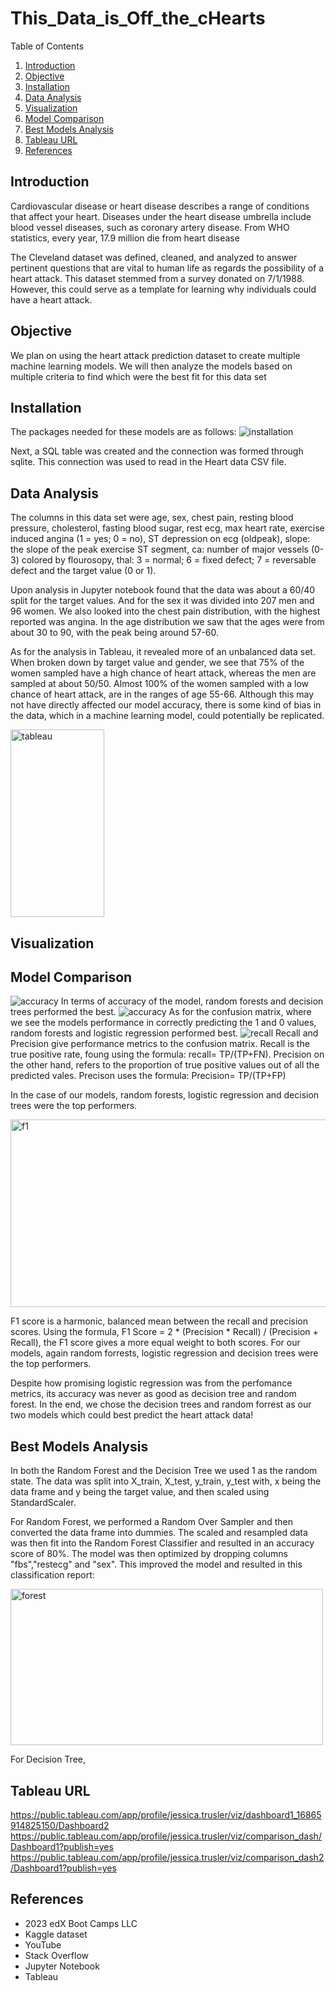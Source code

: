 # This_Data_is_Off_the_cHearts
Table of Contents

1. [Introduction](#introduction)
2. [Objective](#objective)
3. [Installation](#installation)
4. [Data Analysis](#data-analysis)
5. [Visualization](#visualization)
6. [Model Comparison](#model-comparison)
7. [Best Models Analysis](#best-models-analysis)
8. [Tableau URL](#tableau-url)
9. [References](#references)

## Introduction

Cardiovascular disease or heart disease describes a range of conditions that affect your heart. Diseases under the heart disease umbrella include blood vessel diseases, such as coronary artery disease. From WHO statistics, every year, 17.9 million die from heart disease

The Cleveland dataset was defined, cleaned, and analyzed to answer pertinent questions that are vital to human life as regards the possibility of a heart attack. This dataset stemmed from a survey donated on 7/1/1988. However, this could serve as a template for learning why individuals could have a heart attack. 

## Objective 

We plan on using the heart attack prediction dataset to create multiple machine learning models. We will then analyze the models based on multiple criteria to find which were the best fit for this data set

## Installation
The packages needed for these models are as follows:
![installation](images/instal.png)

Next, a SQL table was created and the connection was formed through sqlite. This connection was used to read in the Heart data CSV file. 

## Data Analysis

The columns in this data set were age, sex, chest pain, resting blood pressure, cholesterol, fasting blood sugar, rest ecg, max heart rate, exercise induced angina (1 = yes; 0 = no), ST depression on ecg (oldpeak), slope: the slope of the peak exercise ST segment, ca: number of major vessels (0-3) colored by flourosopy, thal: 3 = normal; 6 = fixed defect; 7 = reversable defect and the target value (0 or 1).

Upon analysis in Jupyter notebook found that the data was about a 60/40 split for the target values. And for the sex it was divided into 207 men and 96 women. We also looked into the chest pain distribution, with the highest reported was angina. In the age distribution we saw that the ages were from about 30 to 90, with the peak being around 57-60.

As for the analysis in Tableau, it revealed more of an unbalanced data set. When broken down by target value and gender, we see that 75% of the women sampled have a high chance of heart attack, whereas the men are sampled at about 50/50. Almost 100% of the women sampled with a low chance of heart attack, are in the ranges of age 55-66. Although this may not have directly affected our model accuracy, there is some kind of bias in the data, which in a machine learning model,  could potentially be replicated.

<img src="images/sex_target.png" alt="tableau" width="150" height="300">

## Visualization

## Model Comparison
![accuracy](images/accuracy.png)
In terms of accuracy of the model, random forests and decision trees performed the best.
![accuracy](images/confusion.png)
As for the confusion matrix, where we see the models performance in correctly predicting the 1 and 0 values, random forests and logistic regression performed best. 
![recall](images/recal.png)
Recall and Precision give performance metrics to the confusion matrix. Recall is the true positive rate, foung using the formula: recall= TP/(TP+FN). Precision on the other hand, refers to the proportion of true positive values out of all the predicted vales. Precison uses the formula: Precision= TP/(TP+FP)

In the case of our models, random forests, logistic regression and decision trees were the top performers.

<img src="images/f1.png" alt="f1" width="650" height="300">

F1 score is a harmonic, balanced mean between the recall and precision scores. Using the formula, F1 Score = 2 * (Precision * Recall) / (Precision + Recall), the F1 score gives a more equal weight to both scores. For our models, again random forrests, logistic regression and decision trees were the top performers.

Despite how promising logistic regression was from the perfomance metrics, its accuracy was never as good as decision tree and random forest. In the end, we chose the decision trees and random forrest as our two models which could best predict the heart attack data!

## Best Models Analysis

In both the Random Forest and the Decision Tree we used 1 as the random state. The data was split into X_train, X_test, y_train, y_test with, x being the data frame and y being the target value, and then scaled using StandardScaler.

For Random Forest, we performed a Random Over Sampler and then converted the data frame into dummies. The scaled and resampled data was then fit into the Random Forest Classifier and resulted in an accuracy score of 80%. The model was then optimized by dropping columns "fbs","restecg" and "sex". This improved the model and resulted in this classification report:

<img src="images/rand_forest.png" alt="forest" width="500" height="250">

For Decision Tree, 

## Tableau URL
https://public.tableau.com/app/profile/jessica.trusler/viz/dashboard1_16865914825150/Dashboard2
https://public.tableau.com/app/profile/jessica.trusler/viz/comparison_dash/Dashboard1?publish=yes
https://public.tableau.com/app/profile/jessica.trusler/viz/comparison_dash2/Dashboard1?publish=yes
## References
- 2023 edX Boot Camps LLC
- Kaggle dataset
- YouTube
- Stack Overflow
- Jupyter Notebook
- Tableau

